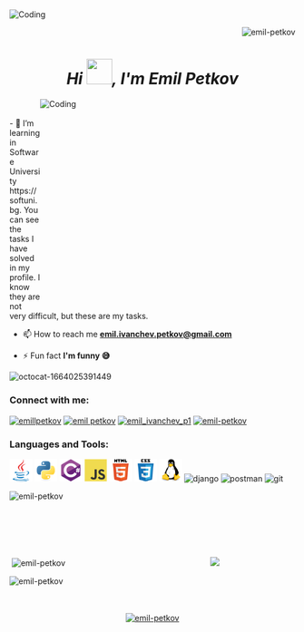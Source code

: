 <img align="center" alt="Coding" width="1500" height="400" src="https://media.giphy.com/media/QpVUMRUJGokfqXyfa1/giphy.gif">
<p align="right"> <img src="https://komarev.com/ghpvc/?username=emil-petkov&label=Profile%20views&color=0e75b6&style=flat" alt="emil-petkov" /> </p>

<h1 align="center"><i>Hi <img src="https://c.tenor.com/AUHgwWxTw14AAAAi/dm4uz3-foekoe.gif"
         height="45"
         width="45" />, I'm Emil Petkov</i></h1>

<img align="right" alt="Coding" width="450" height="370" src="https://media.giphy.com/media/qgQUggAC3Pfv687qPC/giphy.gif">
<br>
<br>
- 🌱 I’m learning in Software University https://softuni.bg. You can see the tasks I have solved in my profile. I know they are not very difficult, but these are my tasks.

- 📫 How to reach me **emil.ivanchev.petkov@gmail.com**

- ⚡ Fun fact **I'm funny :sweat_smile:**

<img src="https://i.ibb.co/y0xbBfr/octocat-1664025391449.png" alt="octocat-1664025391449" border="0" height="200" width="200">

<h3 align="left">Connect with me:</h3>
<p align="left">

<a href="https://fb.com/emillpetkov" target="blank"><img align="center" src="https://raw.githubusercontent.com/rahuldkjain/github-profile-readme-generator/master/src/images/icons/Social/facebook.svg" alt="emillpetkov" height="30" width="40" /></a>
<a href="https://www.linkedin.com/in/emil-petkov-a1a689251/" target="blank"><img align="center" src="https://raw.githubusercontent.com/rahuldkjain/github-profile-readme-generator/master/src/images/icons/Social/linked-in-alt.svg" alt="emil petkov" height="30" width="40" /></a>
<a href="https://www.hackerrank.com/emil_ivanchev_p1" target="blank"><img align="center" src="https://raw.githubusercontent.com/rahuldkjain/github-profile-readme-generator/master/src/images/icons/Social/hackerrank.svg" alt="emil_ivanchev_p1" height="30" width="40" /></a>
<a href="https://stackoverflow.com/users/20060549/emil-petkov" target="blank"><img align="center" src="https://raw.githubusercontent.com/rahuldkjain/github-profile-readme-generator/master/src/images/icons/Social/stack-overflow.svg" alt="emil-petkov" height="30" width="40" /></a>

</p>

<h3 align="left">Languages and Tools:</h3>

<p>
<img src="https://raw.githubusercontent.com/devicons/devicon/master/icons/java/java-original.svg" alt="java" width="40" height="40"/> </a> 
<img src="https://raw.githubusercontent.com/devicons/devicon/master/icons/python/python-original.svg" alt="python" width="40" height="40"/>
<img src="https://raw.githubusercontent.com/devicons/devicon/master/icons/csharp/csharp-original.svg" alt="csharp" width="40" height="40"/> 
<img src="https://raw.githubusercontent.com/devicons/devicon/master/icons/javascript/javascript-original.svg" alt="javascript" width="40" height="40"/> 
<img src="https://raw.githubusercontent.com/devicons/devicon/master/icons/html5/html5-original-wordmark.svg" alt="html5" width="40" height="40"/> 
<img src="https://raw.githubusercontent.com/devicons/devicon/master/icons/css3/css3-original-wordmark.svg" alt="css3" width="40" height="40"/> 
<img src="https://raw.githubusercontent.com/devicons/devicon/master/icons/linux/linux-original.svg" alt="linux" width="40" height="40"/> </a>
<img src="https://cdn.worldvectorlogo.com/logos/django.svg" alt="django" width="40" height="40"/> </a> 
<img src="https://www.vectorlogo.zone/logos/getpostman/getpostman-icon.svg" alt="postman" width="40" height="40"/> </a>
<img src="https://www.vectorlogo.zone/logos/git-scm/git-scm-icon.svg" alt="git" width="40" height="40"/> </a>            
</p>





<p><img align="left" src="https://github-readme-stats.vercel.app/api/top-langs?username=emil-petkov&show_icons=true&locale=en&layout=compact" alt="emil-petkov"/></p>
<br>
<br>
<br>
<br>
<br>
<br>
<p>&nbsp;<img align="center" src="https://github-readme-stats.vercel.app/api?username=emil-petkov&show_icons=true&locale=en" alt="emil-petkov"/> 
<img align="right" width="150" src="https://media.giphy.com/media/vHRQGhvFHs59olj2oX/giphy.gif">
<p><img align="center" src="https://github-readme-streak-stats.herokuapp.com/?user=emil-petkov&" alt="emil-petkov"/>
<br>
<br>
<br>
<p align="center"> <a href="https://github.com/ryo-ma/github-profile-trophy"><img src="https://github-profile-trophy.vercel.app/?username=emil-petkov" alt="emil-petkov" width="700"/></a> </p>
